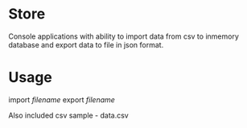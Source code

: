 # Store
Console applications with ability to import data from csv to inmemory database and export data to file in json format.

# Usage
import _filename_
export _filename_

Also included csv sample - data.csv
